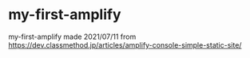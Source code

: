 # my-first-amplify
my-first-amplify  made 2021/07/11   from https://dev.classmethod.jp/articles/amplify-console-simple-static-site/
